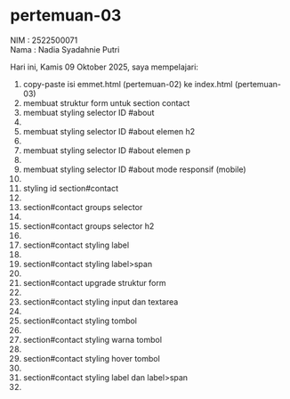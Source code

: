 # pertemuan-03

NIM : 2522500071<br>
Nama : Nadia Syadahnie Putri<br>

Hari ini, Kamis 09 Oktober 2025, saya mempelajari:
<ol>
    <li>copy-paste isi emmet.html (pertemuan-02) ke index.html (pertemuan-03)</li>
    <li>membuat struktur form untuk section contact</li>
    <li>membuat styling selector ID #about<li>
    <li>membuat styling selector ID #about elemen h2<li>
    <li>membuat styling selector ID #about elemen p<li>
    <li>membuat styling selector ID #about mode responsif (mobile)<li>
    <li>styling id section#contact<li>
    <li>section#contact groups selector<li>
    <li>section#contact groups selector h2<li>
    <li>section#contact styling label<li>
    <li>section#contact styling label>span<li>
    <li>section#contact upgrade struktur form<li>
    <li>section#contact styling input dan textarea<li>
    <li>section#contact styling tombol<li>
    <li>section#contact styling warna tombol<li>
    <li>section#contact styling hover tombol<li>
    <li>section#contact styling label dan label>span<li>
</ol>